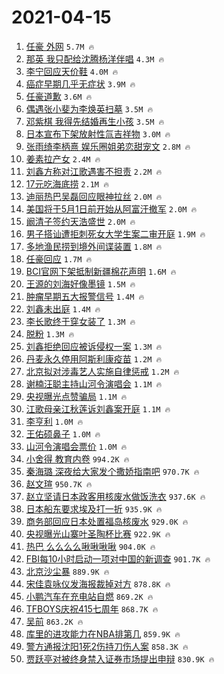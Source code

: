 # 2021-04-15

1. [任豪 外网](https://s.weibo.com/weibo?q=%E4%BB%BB%E8%B1%AA%20%E5%A4%96%E7%BD%91&Refer=top) `5.7M 🔥`
1. [那英 我只配给沈腾杨洋伴唱](https://s.weibo.com/weibo?q=%E9%82%A3%E8%8B%B1%20%E6%88%91%E5%8F%AA%E9%85%8D%E7%BB%99%E6%B2%88%E8%85%BE%E6%9D%A8%E6%B4%8B%E4%BC%B4%E5%94%B1&Refer=top) `4.3M 🔥`
1. [李宁回应天价鞋](https://s.weibo.com/weibo?q=%23%E6%9D%8E%E5%AE%81%E5%9B%9E%E5%BA%94%E5%A4%A9%E4%BB%B7%E9%9E%8B%23&Refer=top) `4.0M 🔥`
1. [癌症早期几乎无症状](https://s.weibo.com/weibo?q=%23%E7%99%8C%E7%97%87%E6%97%A9%E6%9C%9F%E5%87%A0%E4%B9%8E%E6%97%A0%E7%97%87%E7%8A%B6%23&Refer=top) `3.9M 🔥`
1. [任豪道歉](https://s.weibo.com/weibo?q=%23%E4%BB%BB%E8%B1%AA%E9%81%93%E6%AD%89%23&Refer=top) `3.6M 🔥`
1. [偶遇张小斐为李焕英扫墓](https://s.weibo.com/weibo?q=%E5%81%B6%E9%81%87%E5%BC%A0%E5%B0%8F%E6%96%90%E4%B8%BA%E6%9D%8E%E7%84%95%E8%8B%B1%E6%89%AB%E5%A2%93&Refer=top) `3.5M 🔥`
1. [邓紫棋 我得先结婚再生小孩](https://s.weibo.com/weibo?q=%23%E9%82%93%E7%B4%AB%E6%A3%8B%20%E6%88%91%E5%BE%97%E5%85%88%E7%BB%93%E5%A9%9A%E5%86%8D%E7%94%9F%E5%B0%8F%E5%AD%A9%23&Refer=top) `3.5M 🔥`
1. [日本宣布下架放射性氚吉祥物](https://s.weibo.com/weibo?q=%E6%97%A5%E6%9C%AC%E5%AE%A3%E5%B8%83%E4%B8%8B%E6%9E%B6%E6%94%BE%E5%B0%84%E6%80%A7%E6%B0%9A%E5%90%89%E7%A5%A5%E7%89%A9&Refer=top) `3.0M 🔥`
1. [张雨绮李柄熹 娱乐圈姐弟恋甜宠文](https://s.weibo.com/weibo?q=%E5%BC%A0%E9%9B%A8%E7%BB%AE%E6%9D%8E%E6%9F%84%E7%86%B9%20%E5%A8%B1%E4%B9%90%E5%9C%88%E5%A7%90%E5%BC%9F%E6%81%8B%E7%94%9C%E5%AE%A0%E6%96%87&Refer=top) `2.8M 🔥`
1. [姜素拉产女](https://s.weibo.com/weibo?q=%E5%A7%9C%E7%B4%A0%E6%8B%89%E4%BA%A7%E5%A5%B3&Refer=top) `2.4M 🔥`
1. [刘鑫方称对江歌遇害不担责](https://s.weibo.com/weibo?q=%23%E5%88%98%E9%91%AB%E6%96%B9%E7%A7%B0%E5%AF%B9%E6%B1%9F%E6%AD%8C%E9%81%87%E5%AE%B3%E4%B8%8D%E6%8B%85%E8%B4%A3%23&Refer=top) `2.2M 🔥`
1. [17元吃海底捞](https://s.weibo.com/weibo?q=17%E5%85%83%E5%90%83%E6%B5%B7%E5%BA%95%E6%8D%9E&Refer=top) `2.1M 🔥`
1. [迪丽热巴吴磊回应眼神拉丝](https://s.weibo.com/weibo?q=%23%E8%BF%AA%E4%B8%BD%E7%83%AD%E5%B7%B4%E5%90%B4%E7%A3%8A%E5%9B%9E%E5%BA%94%E7%9C%BC%E7%A5%9E%E6%8B%89%E4%B8%9D%23&Refer=top) `2.0M 🔥`
1. [美国将于5月1日前开始从阿富汗撤军](https://s.weibo.com/weibo?q=%23%E7%BE%8E%E5%9B%BD%E5%B0%86%E4%BA%8E5%E6%9C%881%E6%97%A5%E5%89%8D%E5%BC%80%E5%A7%8B%E4%BB%8E%E9%98%BF%E5%AF%8C%E6%B1%97%E6%92%A4%E5%86%9B%23&Refer=top) `2.0M 🔥`
1. [阚清子签约天浩盛世](https://s.weibo.com/weibo?q=%23%E9%98%9A%E6%B8%85%E5%AD%90%E7%AD%BE%E7%BA%A6%E5%A4%A9%E6%B5%A9%E7%9B%9B%E4%B8%96%23&Refer=top) `2.0M 🔥`
1. [男子搭讪遭拒刺死女大学生案二审开庭](https://s.weibo.com/weibo?q=%23%E7%94%B7%E5%AD%90%E6%90%AD%E8%AE%AA%E9%81%AD%E6%8B%92%E5%88%BA%E6%AD%BB%E5%A5%B3%E5%A4%A7%E5%AD%A6%E7%94%9F%E6%A1%88%E4%BA%8C%E5%AE%A1%E5%BC%80%E5%BA%AD%23&Refer=top) `1.9M 🔥`
1. [多地渔民捞到境外间谍装置](https://s.weibo.com/weibo?q=%23%E5%A4%9A%E5%9C%B0%E6%B8%94%E6%B0%91%E6%8D%9E%E5%88%B0%E5%A2%83%E5%A4%96%E9%97%B4%E8%B0%8D%E8%A3%85%E7%BD%AE%23&Refer=top) `1.8M 🔥`
1. [任豪回应](https://s.weibo.com/weibo?q=%23%E4%BB%BB%E8%B1%AA%E5%9B%9E%E5%BA%94%23&Refer=top) `1.7M 🔥`
1. [BCI官网下架抵制新疆棉花声明](https://s.weibo.com/weibo?q=%23BCI%E5%AE%98%E7%BD%91%E4%B8%8B%E6%9E%B6%E6%8A%B5%E5%88%B6%E6%96%B0%E7%96%86%E6%A3%89%E8%8A%B1%E5%A3%B0%E6%98%8E%23&Refer=top) `1.6M 🔥`
1. [王源的刘海好像墨镜](https://s.weibo.com/weibo?q=%23%E7%8E%8B%E6%BA%90%E7%9A%84%E5%88%98%E6%B5%B7%E5%A5%BD%E5%83%8F%E5%A2%A8%E9%95%9C%23&Refer=top) `1.5M 🔥`
1. [肿瘤早期五大报警信号](https://s.weibo.com/weibo?q=%23%E8%82%BF%E7%98%A4%E6%97%A9%E6%9C%9F%E4%BA%94%E5%A4%A7%E6%8A%A5%E8%AD%A6%E4%BF%A1%E5%8F%B7%23&Refer=top) `1.4M 🔥`
1. [刘鑫未出庭](https://s.weibo.com/weibo?q=%23%E5%88%98%E9%91%AB%E6%9C%AA%E5%87%BA%E5%BA%AD%23&Refer=top) `1.4M 🔥`
1. [李长歌终于穿女装了](https://s.weibo.com/weibo?q=%23%E6%9D%8E%E9%95%BF%E6%AD%8C%E7%BB%88%E4%BA%8E%E7%A9%BF%E5%A5%B3%E8%A3%85%E4%BA%86%23&Refer=top) `1.3M 🔥`
1. [脱粉](https://s.weibo.com/weibo?q=%E8%84%B1%E7%B2%89&Refer=top) `1.3M 🔥`
1. [刘鑫拒绝回应被诉侵权一案](https://s.weibo.com/weibo?q=%E5%88%98%E9%91%AB%E6%8B%92%E7%BB%9D%E5%9B%9E%E5%BA%94%E8%A2%AB%E8%AF%89%E4%BE%B5%E6%9D%83%E4%B8%80%E6%A1%88&Refer=top) `1.3M 🔥`
1. [丹麦永久停用阿斯利康疫苗](https://s.weibo.com/weibo?q=%23%E4%B8%B9%E9%BA%A6%E6%B0%B8%E4%B9%85%E5%81%9C%E7%94%A8%E9%98%BF%E6%96%AF%E5%88%A9%E5%BA%B7%E7%96%AB%E8%8B%97%23&Refer=top) `1.2M 🔥`
1. [北京拟对涉毒艺人实施自律惩戒](https://s.weibo.com/weibo?q=%23%E5%8C%97%E4%BA%AC%E6%8B%9F%E5%AF%B9%E6%B6%89%E6%AF%92%E8%89%BA%E4%BA%BA%E5%AE%9E%E6%96%BD%E8%87%AA%E5%BE%8B%E6%83%A9%E6%88%92%23&Refer=top) `1.2M 🔥`
1. [谢楠汪聪主持山河令演唱会](https://s.weibo.com/weibo?q=%23%E8%B0%A2%E6%A5%A0%E6%B1%AA%E8%81%AA%E4%B8%BB%E6%8C%81%E5%B1%B1%E6%B2%B3%E4%BB%A4%E6%BC%94%E5%94%B1%E4%BC%9A%23&Refer=top) `1.1M 🔥`
1. [央视曝光点赞骗局](https://s.weibo.com/weibo?q=%E5%A4%AE%E8%A7%86%E6%9B%9D%E5%85%89%E7%82%B9%E8%B5%9E%E9%AA%97%E5%B1%80&Refer=top) `1.1M 🔥`
1. [江歌母亲江秋莲诉刘鑫案开庭](https://s.weibo.com/weibo?q=%23%E6%B1%9F%E6%AD%8C%E6%AF%8D%E4%BA%B2%E6%B1%9F%E7%A7%8B%E8%8E%B2%E8%AF%89%E5%88%98%E9%91%AB%E6%A1%88%E5%BC%80%E5%BA%AD%23&Refer=top) `1.1M 🔥`
1. [李亨利](https://s.weibo.com/weibo?q=%E6%9D%8E%E4%BA%A8%E5%88%A9&Refer=top) `1.0M 🔥`
1. [王佑硕鼻子](https://s.weibo.com/weibo?q=%23%E7%8E%8B%E4%BD%91%E7%A1%95%E9%BC%BB%E5%AD%90%23&Refer=top) `1.0M 🔥`
1. [山河令演唱会票价](https://s.weibo.com/weibo?q=%E5%B1%B1%E6%B2%B3%E4%BB%A4%E6%BC%94%E5%94%B1%E4%BC%9A%E7%A5%A8%E4%BB%B7&Refer=top) `1.0M 🔥`
1. [小舍得 教育内卷](https://s.weibo.com/weibo?q=%E5%B0%8F%E8%88%8D%E5%BE%97%20%E6%95%99%E8%82%B2%E5%86%85%E5%8D%B7&Refer=top) `994.2K 🔥`
1. [秦海璐 深夜给大家发个撒娇指南吧](https://s.weibo.com/weibo?q=%E7%A7%A6%E6%B5%B7%E7%92%90%20%E6%B7%B1%E5%A4%9C%E7%BB%99%E5%A4%A7%E5%AE%B6%E5%8F%91%E4%B8%AA%E6%92%92%E5%A8%87%E6%8C%87%E5%8D%97%E5%90%A7&Refer=top) `970.7K 🔥`
1. [赵文瑄](https://s.weibo.com/weibo?q=%E8%B5%B5%E6%96%87%E7%91%84&Refer=top) `950.7K 🔥`
1. [赵立坚请日本政客用核废水做饭洗衣](https://s.weibo.com/weibo?q=%23%E8%B5%B5%E7%AB%8B%E5%9D%9A%E8%AF%B7%E6%97%A5%E6%9C%AC%E6%94%BF%E5%AE%A2%E7%94%A8%E6%A0%B8%E5%BA%9F%E6%B0%B4%E5%81%9A%E9%A5%AD%E6%B4%97%E8%A1%A3%23&Refer=top) `937.6K 🔥`
1. [日本船东要求埃及打一折](https://s.weibo.com/weibo?q=%23%E6%97%A5%E6%9C%AC%E8%88%B9%E4%B8%9C%E8%A6%81%E6%B1%82%E5%9F%83%E5%8F%8A%E6%89%93%E4%B8%80%E6%8A%98%23&Refer=top) `935.9K 🔥`
1. [商务部回应日本处置福岛核废水](https://s.weibo.com/weibo?q=%23%E5%95%86%E5%8A%A1%E9%83%A8%E5%9B%9E%E5%BA%94%E6%97%A5%E6%9C%AC%E5%A4%84%E7%BD%AE%E7%A6%8F%E5%B2%9B%E6%A0%B8%E5%BA%9F%E6%B0%B4%23&Refer=top) `929.0K 🔥`
1. [央视曝光山寨叶圣陶杯比赛](https://s.weibo.com/weibo?q=%23%E5%A4%AE%E8%A7%86%E6%9B%9D%E5%85%89%E5%B1%B1%E5%AF%A8%E5%8F%B6%E5%9C%A3%E9%99%B6%E6%9D%AF%E6%AF%94%E8%B5%9B%23&Refer=top) `922.9K 🔥`
1. [热巴 么么么么啾啾啾啾](https://s.weibo.com/weibo?q=%E7%83%AD%E5%B7%B4%20%E4%B9%88%E4%B9%88%E4%B9%88%E4%B9%88%E5%95%BE%E5%95%BE%E5%95%BE%E5%95%BE&Refer=top) `904.0K 🔥`
1. [FBI每10小时启动一项对中国的新调查](https://s.weibo.com/weibo?q=FBI%E6%AF%8F10%E5%B0%8F%E6%97%B6%E5%90%AF%E5%8A%A8%E4%B8%80%E9%A1%B9%E5%AF%B9%E4%B8%AD%E5%9B%BD%E7%9A%84%E6%96%B0%E8%B0%83%E6%9F%A5&Refer=top) `901.7K 🔥`
1. [北京沙尘暴](https://s.weibo.com/weibo?q=%E5%8C%97%E4%BA%AC%E6%B2%99%E5%B0%98%E6%9A%B4&Refer=top) `889.9K 🔥`
1. [宋佳袁咏仪发海报裁掉对方](https://s.weibo.com/weibo?q=%23%E5%AE%8B%E4%BD%B3%E8%A2%81%E5%92%8F%E4%BB%AA%E5%8F%91%E6%B5%B7%E6%8A%A5%E8%A3%81%E6%8E%89%E5%AF%B9%E6%96%B9%23&Refer=top) `878.8K 🔥`
1. [小鹏汽车在充电站自燃](https://s.weibo.com/weibo?q=%E5%B0%8F%E9%B9%8F%E6%B1%BD%E8%BD%A6%E5%9C%A8%E5%85%85%E7%94%B5%E7%AB%99%E8%87%AA%E7%87%83&Refer=top) `869.2K 🔥`
1. [TFBOYS庆祝415七周年](https://s.weibo.com/weibo?q=%23TFBOYS%E5%BA%86%E7%A5%9D415%E4%B8%83%E5%91%A8%E5%B9%B4%23&Refer=top) `868.7K 🔥`
1. [吴前](https://s.weibo.com/weibo?q=%E5%90%B4%E5%89%8D&Refer=top) `863.2K 🔥`
1. [库里的进攻能力在NBA排第几](https://s.weibo.com/weibo?q=%E5%BA%93%E9%87%8C%E7%9A%84%E8%BF%9B%E6%94%BB%E8%83%BD%E5%8A%9B%E5%9C%A8NBA%E6%8E%92%E7%AC%AC%E5%87%A0&Refer=top) `859.9K 🔥`
1. [警方通报沈阳1死2伤持刀伤人案](https://s.weibo.com/weibo?q=%23%E8%AD%A6%E6%96%B9%E9%80%9A%E6%8A%A5%E6%B2%88%E9%98%B31%E6%AD%BB2%E4%BC%A4%E6%8C%81%E5%88%80%E4%BC%A4%E4%BA%BA%E6%A1%88%23&Refer=top) `858.3K 🔥`
1. [贾跃亭对被终身禁入证券市场提出申辩](https://s.weibo.com/weibo?q=%E8%B4%BE%E8%B7%83%E4%BA%AD%E5%AF%B9%E8%A2%AB%E7%BB%88%E8%BA%AB%E7%A6%81%E5%85%A5%E8%AF%81%E5%88%B8%E5%B8%82%E5%9C%BA%E6%8F%90%E5%87%BA%E7%94%B3%E8%BE%A9&Refer=top) `830.9K 🔥`
